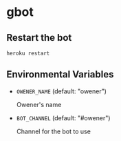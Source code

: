 # gbot

## Restart the bot
`heroku restart`

## Environmental Variables
* `OWENER_NAME` (default: "owener")

  Owener's name
* `BOT_CHANNEL` (default: "#owener")

  Channel for the bot to use

